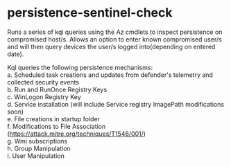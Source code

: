 # persistence-sentinel-check
Runs a series of kql queries using the Az cmdlets to inspect persistence on compromised host/s. Allows an option to enter known compromised user/s and will then query devices the user/s logged into(depending on entered date).


Kql queries the following persistence mechanisms:<br />
a. Scheduled task creations and updates from defender's telemetry and collected security events<br />
b. Run and RunOnce Registry Keys<br />
c. WinLogon Registry Key<br />
d. Service installation (will include Service registry ImagePath modifications soon)<br />
e. File creations in startup folder<br />
f. Modifications to File Association (https://attack.mitre.org/techniques/T1546/001/)<br />
g. Wmi subscriptions<br />
h. Group Manipulation<br />
i. User Manipulation<br />
